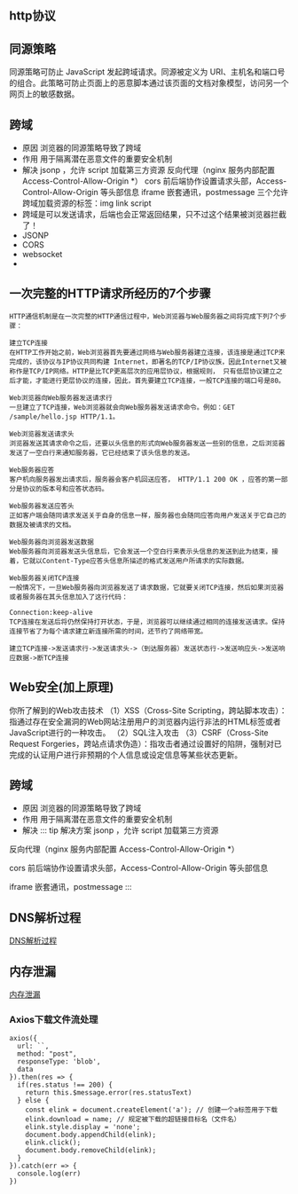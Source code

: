## http协议

## 同源策略

同源策略可防止 JavaScript 发起跨域请求。同源被定义为 URI、主机名和端口号的组合。此策略可防止页面上的恶意脚本通过该页面的文档对象模型，访问另一个网页上的敏感数据。

## 跨域

* 原因
  浏览器的同源策略导致了跨域
* 作用
  用于隔离潜在恶意文件的重要安全机制
* 解决
  jsonp ，允许 script 加载第三方资源
  反向代理（nginx 服务内部配置 Access-Control-Allow-Origin *）
  cors 前后端协作设置请求头部，Access-Control-Allow-Origin 等头部信息
  iframe 嵌套通讯，postmessage
  三个允许跨域加载资源的标签：img link script
* 
  跨域是可以发送请求，后端也会正常返回结果，只不过这个结果被浏览器拦截了！
* 
  JSONP
* 
  CORS
* 
  websocket
* 

## 一次完整的HTTP请求所经历的7个步骤

```
HTTP通信机制是在一次完整的HTTP通信过程中，Web浏览器与Web服务器之间将完成下列7个步骤：

建立TCP连接
在HTTP工作开始之前，Web浏览器首先要通过网络与Web服务器建立连接，该连接是通过TCP来完成的，该协议与IP协议共同构建 Internet，即著名的TCP/IP协议族，因此Internet又被称作是TCP/IP网络。HTTP是比TCP更高层次的应用层协议，根据规则， 只有低层协议建立之后才能，才能进行更层协议的连接，因此，首先要建立TCP连接，一般TCP连接的端口号是80。

Web浏览器向Web服务器发送请求行
一旦建立了TCP连接，Web浏览器就会向Web服务器发送请求命令。例如：GET /sample/hello.jsp HTTP/1.1。

Web浏览器发送请求头
浏览器发送其请求命令之后，还要以头信息的形式向Web服务器发送一些别的信息，之后浏览器发送了一空白行来通知服务器，它已经结束了该头信息的发送。

Web服务器应答
客户机向服务器发出请求后，服务器会客户机回送应答， HTTP/1.1 200 OK ，应答的第一部分是协议的版本号和应答状态码。

Web服务器发送应答头
正如客户端会随同请求发送关于自身的信息一样，服务器也会随同应答向用户发送关于它自己的数据及被请求的文档。

Web服务器向浏览器发送数据
Web服务器向浏览器发送头信息后，它会发送一个空白行来表示头信息的发送到此为结束，接着，它就以Content-Type应答头信息所描述的格式发送用户所请求的实际数据。

Web服务器关闭TCP连接
一般情况下，一旦Web服务器向浏览器发送了请求数据，它就要关闭TCP连接，然后如果浏览器或者服务器在其头信息加入了这行代码：

Connection:keep-alive
TCP连接在发送后将仍然保持打开状态，于是，浏览器可以继续通过相同的连接发送请求。保持连接节省了为每个请求建立新连接所需的时间，还节约了网络带宽。

建立TCP连接->发送请求行->发送请求头->（到达服务器）发送状态行->发送响应头->发送响应数据->断TCP连接
```

## Web安全(加上原理)

你所了解到的Web攻击技术
（1）XSS（Cross-Site Scripting，跨站脚本攻击）：指通过存在安全漏洞的Web网站注册用户的浏览器内运行非法的HTML标签或者JavaScript进行的一种攻击。
（2）SQL注入攻击
（3）CSRF（Cross-Site Request Forgeries，跨站点请求伪造）：指攻击者通过设置好的陷阱，强制对已完成的认证用户进行非预期的个人信息或设定信息等某些状态更新。

## 跨域

* 原因
  浏览器的同源策略导致了跨域
* 作用
  用于隔离潜在恶意文件的重要安全机制
* 解决
  ::: tip 解决方案
  jsonp ，允许 script 加载第三方资源

反向代理（nginx 服务内部配置 Access-Control-Allow-Origin *）

cors 前后端协作设置请求头部，Access-Control-Allow-Origin 等头部信息

iframe 嵌套通讯，postmessage
:::

## DNS解析过程

[DNS解析过程](https://cloud.tencent.com/developer/news/324975)

## 内存泄漏

[内存泄漏](http://www.ruanyifeng.com/blog/2017/04/memory-leak.html)

### Axios下载文件流处理

```
axios({
  url: ``,
  method: "post",
  responseType: 'blob',
  data
}).then(res => {
  if(res.status !== 200) {
    return this.$message.error(res.statusText)
  } else {
    const elink = document.createElement('a'); // 创建一个a标签用于下载
    elink.download = name; // 规定被下载的超链接目标名（文件名）
    elink.style.display = 'none';
    document.body.appendChild(elink);
    elink.click();
    document.body.removeChild(elink);
  }
}).catch(err => {
  console.log(err)
})
```
